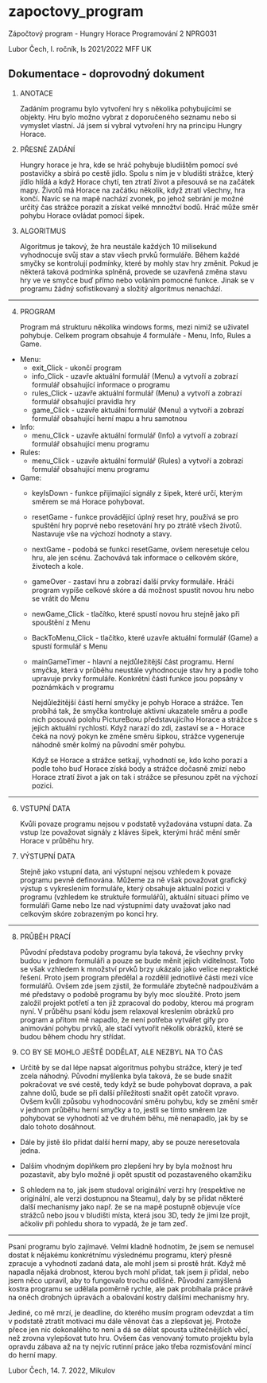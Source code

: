 # zapoctovy_program

Zápočtový program - Hungry Horace
Programování 2 NPRG031

Lubor Čech, I. ročník, ls 2021/2022
MFF UK

Dokumentace - doprovodný dokument
-----------------------------------------------------------------------------------------

1. ANOTACE

   Zadáním programu bylo vytvoření hry s několika pohybujícími se objekty.
   Hru bylo možno vybrat z doporučeného seznamu nebo si vymyslet vlastní.
   Já jsem si vybral vytvoření hry na principu Hungry Horace.

2. PŘESNÉ ZADÁNÍ

   Hungry horace je hra, kde se hráč pohybuje bludištěm pomocí své postavičky
   a sbírá po cestě jídlo. Spolu s ním je v bludišti strážce, který jídlo hlídá
   a když Horace chytí, ten ztratí život a přesouvá se na začátek mapy. Životů
   má Horace na začátku několik, když ztratí všechny, hra končí. Navíc se na mapě
   nachází zvonek, po jehož sebrání je možné určitý čas strážce porazit a získat
   velké mnnožtví bodů.
   Hráč může směr pohybu Horace ovládat pomocí šipek.

3. ALGORITMUS

   Algoritmus je takový, že hra neustále každých 10 milisekund vyhodnocuje svůj stav
   a stav všech prvků formuláře. Během každé smyčky se kontrolují podmínky, které by
   mohly stav hry změnit.
   Pokud je některá taková podmínka splněná, provede se uzavřená změna stavu hry ve
   ve smyčce buď přímo nebo voláním pomocné funkce.
   Jinak se v programu žádný sofistikovaný a složitý algoritmus nenachází.   

-----------------------------------------------------------------------------------------

4. PROGRAM

   Program má strukturu několika windows forms, mezi nimiž se uživatel pohybuje.
   Celkem program obsahuje 4 formuláře - Menu, Info, Rules a Game.

- Menu:
   - exit_Click - ukončí program
   - info_Click - uzavře aktuální formulář (Menu) a vytvoří a zobrazí formulář
                     obsahující informace o programu
   - rules_Click - uzavře aktuální formulář (Menu) a vytvoří a zobrazí formulář
                      obsahující pravidla hry
   - game_Click - uzavře aktuální formulář (Menu) a vytvoří a zobrazí formulář
                     obsahující herní mapu a hru samotnou
- Info:
   - menu_Click - uzavře aktuální formulář (Info) a vytvoří a zobrazí formulář
	     		   obsahující menu programu
- Rules:
   - menu_Click - uzavře aktuální formulář (Rules) a vytvoří a zobrazí formulář
			   obsahující menu programu
- Game:
   - keyIsDown - funkce přijímající signály z šipek, které určí, kterým směrem
	  	        se má Horace pohybovat.
   - resetGame - funkce provádějící úplný reset hry, používá se pro spuštění hry
		        poprvé nebo resetování hry po ztrátě všech životů. Nastavuje vše
		        na výchozí hodnoty a stavy.
   - nextGame - podobá se funkci resetGame, ovšem neresetuje celou hru, ale jen
   		       scénu. Zachovává tak informace o celkovém skóre, životech a kole.
   - gameOver - zastaví hru a zobrazí další prvky formuláře. Hráči program vypíše
		       celkové skóre a dá možnost spustit novou hru nebo se vrátit do Menu
   - newGame_Click - tlačítko, které spustí novou hru stejně jako při spouštění
			      z Menu
   - BackToMenu_Click - tlačítko, které uzavře aktuální formulář (Game) a spustí
				   formulář s Menu
   - mainGameTimer - hlavní a nejdůležitější část programu. Herní smyčka, která
			      v průběhu neustále vyhodnocuje stav hry a podle toho upravuje 
			      prvky formuláře. Konkrétní části funkce jsou popsány v poznámkách
			      v programu
            
		Nejdůležitější částí herní smyčky je pohyb Horace a strážce. Ten probíhá tak,
		   že smyčka kontroluje aktivní ukazatele směru a podle nich posouvá polohu
		   PictureBoxu představujícího Horace a strážce s jejich aktuální rychlostí.
		   Když narazí do zdi, zastaví se a - Horace čeká na nový pokyn ke změne směru
		   šipkou, strážce vygeneruje náhodně směr kolmý na původní směr pohybu.

      Když se Horace a strážce setkají, vyhodnotí se, kdo koho porazí a podle toho
		  buď Horace získá body a strážce dočasně zmizí nebo Horace ztratí život a jak
		  on tak i strážce se přesunou zpět na výchozí pozici.

-----------------------------------------------------------------------------------------

6. VSTUPNÍ DATA

   Kvůli povaze programu nejsou v podstatě vyžadována vstupní data. Za vstup lze
   považovat signály z kláves šipek, kterými hráč mění směr Horace v průběhu hry.

7. VÝSTUPNÍ DATA

   Stejně jako vstupní data, ani výstupní nejsou vzhledem k povaze programu pevně
   definována. Můžeme za ně však považovat grafický výstup s vykreslením formuláře,
   který obsahuje aktualní pozici v programu (vzhledem ke struktuře formulářů),
   aktuální situaci přímo ve formuláři Game nebo lze nad výstupními daty uvažovat
   jako nad celkovým skóre zobrazeným po konci hry.

-----------------------------------------------------------------------------------------

8. PRŮBĚH PRACÍ

   Původní představa podoby programu byla taková, že všechny prvky budou v jednom
   formuláři a pouze se bude měnit jejich viditelnost. Toto se však vzhledem k množství
   prvků brzy ukázalo jako velice nepraktické řešení. Proto jsem program předělal a
   rozdělil jednotlivé části mezi více formulářů. Ovšem zde jsem zjistil, že formuláře
   zbytečně nadpoužívám a mé představy o podobě programu by byly moc sloužité. Proto jsem
   založil projekt potřetí a ten již zpracoval do podoby, kterou má program nyní.
   V průběhu psaní kódu jsem relaxoval kreslením obrázků pro program a přitom mě napadlo,
   že není potřeba vytvářet gify pro animování pohybu prvků, ale stačí vytvořit několik
   obrázků, které se budou během chodu hry střídat.

9. CO BY SE MOHLO JEŠTĚ DODĚLAT, ALE NEZBYL NA TO ČAS

- Určitě by se dal lépe napsat algoritmus pohybu strážce, který je teď zcela náhodný.
    Původní myšlenka byla taková, že se bude snažit pokračovat ve své cestě, tedy když se
    bude pohybovat doprava, a pak zahne dolů, bude se při další příležitosti snažit opět
    zatočit vpravo. Ovšem kvůli způsobu vyhodnocování směru pohybu, kdy se změní směr v
    jednom průběhu herní smyčky a to, jestli se tímto směrem lze pohybovat se vyhodnotí
    až ve druhém běhu, mě nenapadlo, jak by se dalo tohoto dosáhnout.
    
- Dále by jistě šlo přidat další herní mapy, aby se pouze neresetovala jedna.

- Dalším vhodným doplňkem pro zlepšení hry by byla možnost hru pozastavit, aby bylo
    možné ji opět spustit od pozastaveného okamžiku
    
- S ohledem na to, jak jsem studoval originální verzi hry (respektive ne originální,
    ale verzi dostupnou na Steamu), daly by se přidat některé další mechanismy jako např.
    že se na mapě postupně objevuje více strážců nebo jsou v bludišti místa, která jsou
    3D, tedy že jimi lze projít, ačkoliv při pohledu shora to vypadá, že je tam zeď.

-----------------------------------------------------------------------------------------

Psaní programu bylo zajímavé. Velmi kladně hodnotím, že jsem se nemusel dostat k nějakému
konkrétnímu výslednému programu, který přesně zpracuje a vyhodnotí zadaná data, ale mohl
jsem si prostě hrát. Když mě napadla nějaká drobnost, kterou bych mohl přidat, tak jsem
ji přidal, nebo jsem něco upravil, aby to fungovalo trochu odlišně.
Původní zamýšlená kostra programu se udělala poměrně rychle, ale pak probíhala práce
právě na oněch drobných úpravách a obalování kostry dalšími mechanismy hry.

Jediné, co mě mrzí, je deadline, do kterého musím program odevzdat a tím v podstatě
ztratít motivaci mu dále věnovat čas a zlepšovat jej. Protože přece jen nic dokonalého
to není a dá se dělat spousta užitečnějších věcí, než zrovna vylepšovat tuto hru.
Ovšem čas venovaný tomuto projektu byla opravdu zábava až na ty nejvíc rutinní práce jako
třeba rozmisťování mincí do herní mapy.

Lubor Čech, 14. 7. 2022, Mikulov		
